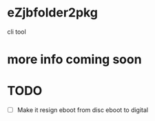 # eZjbfolder2pkg
cli tool

# more info coming soon

# TODO
 - [ ] Make it resign eboot from disc eboot to digital
